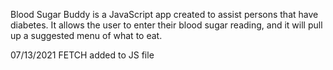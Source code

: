 Blood Sugar Buddy is a JavaScript app created to assist persons that have diabetes.
It allows the user to enter their blood sugar reading, and it will pull up a suggested menu of what to eat.

07/13/2021 FETCH added to JS file